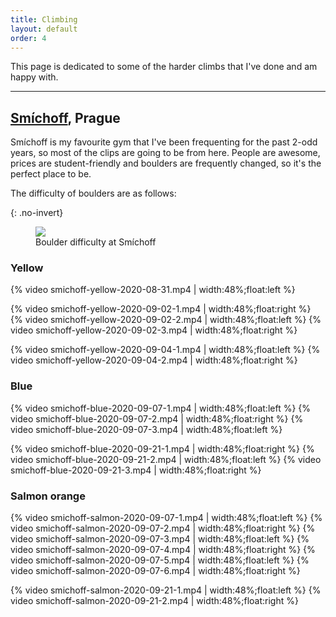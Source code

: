 ```yaml
---
title: Climbing
layout: default
order: 4
---
```


This page is dedicated to some of the harder climbs that I've done and am happy with.

---

## [Smíchoff](https://www.lezeckecentrum.cz/cs/), Prague
Smíchoff is my favourite gym that I've been frequenting for the past 2-odd years, so most of the clips are going to be from here. People are awesome, prices are student-friendly and boulders are frequently changed, so it's the perfect place to be.

The difficulty of boulders are as follows:

{: .no-invert}
<figure>
<img src="smichoff-grading.svg">
<figcaption>Boulder difficulty at Smíchoff</figcaption>
</figure>

### Yellow
{% video smichoff-yellow-2020-08-31.mp4 | width:48%;float:left %}

{% video smichoff-yellow-2020-09-02-1.mp4 | width:48%;float:right %}
{% video smichoff-yellow-2020-09-02-2.mp4 | width:48%;float:left  %}
{% video smichoff-yellow-2020-09-02-3.mp4 | width:48%;float:right %}

{% video smichoff-yellow-2020-09-04-1.mp4 | width:48%;float:left %}
{% video smichoff-yellow-2020-09-04-2.mp4 | width:48%;float:right %}


### Blue
{% video smichoff-blue-2020-09-07-1.mp4 | width:48%;float:left %}
{% video smichoff-blue-2020-09-07-2.mp4 | width:48%;float:right %}
{% video smichoff-blue-2020-09-07-3.mp4 | width:48%;float:left %}

{% video smichoff-blue-2020-09-21-1.mp4 | width:48%;float:right %}
{% video smichoff-blue-2020-09-21-2.mp4 | width:48%;float:left %}
{% video smichoff-blue-2020-09-21-3.mp4 | width:48%;float:right %}

### Salmon orange
{% video smichoff-salmon-2020-09-07-1.mp4 | width:48%;float:left %}
{% video smichoff-salmon-2020-09-07-2.mp4 | width:48%;float:right %}
{% video smichoff-salmon-2020-09-07-3.mp4 | width:48%;float:left %}
{% video smichoff-salmon-2020-09-07-4.mp4 | width:48%;float:right %}
{% video smichoff-salmon-2020-09-07-5.mp4 | width:48%;float:left %}
{% video smichoff-salmon-2020-09-07-6.mp4 | width:48%;float:right %}

{% video smichoff-salmon-2020-09-21-1.mp4 | width:48%;float:left %}
{% video smichoff-salmon-2020-09-21-2.mp4 | width:48%;float:right %}
